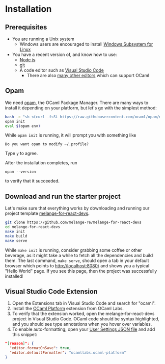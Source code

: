 # Installation

## Prerequisites

- You are running a Unix system
  - Windows users are encouraged to install [Windows Subsystem for
Linux](https://learn.microsoft.com/en-us/windows/wsl/)
- You have a recent version of, and know how to use:
  - [Node.js](https://nodejs.org/)
  - [git](https://git-scm.com/)
  - A code editor such as [Visual Studio Code](https://code.visualstudio.com/)
    - There are also [many other editors](https://melange.re/v2.0.0/getting-started/#editor-integration)
      which can support OCaml

## Opam

We need [opam](https://opam.ocaml.org/), the OCaml Package Manager. There are
many ways to install it depending on your platform, but let's go with the
simplest method:

```bash
bash -c "sh <(curl -fsSL https://raw.githubusercontent.com/ocaml/opam/master/shell/install.sh)"
opam init
eval $(opam env)
```

While `opam init` is running, it will prompt you with something like

```
Do you want opam to modify ~/.profile?
```

Type `y` to agree.

After the installation completes, run

```
opam --version
```

to verify that it succeeded.

## Download and run the starter project

Let's make sure that everything works by downloading and running our project
template
[melange-for-react-devs](https://github.com/melange-re/melange-for-react-devs).

```bash
git clone https://github.com/melange-re/melange-for-react-devs
cd melange-for-react-devs
make init
make build
make serve
```

While `make init` is running, consider grabbing some coffee or other beverage,
as it might take a while to fetch all the dependencies and build them. The last
command, `make serve`, should open a tab in your default browser which points to
<a href="http://localhost:8080/" target="_blank" rel="noreferrer
noopener">http://localhost:8080/</a> and shows you a typical "Hello World" page.
If you see this page, then the project was successfully installed!

## Visual Studio Code Extension

1. Open the Extensions tab in Visual Studio Code and search for "ocaml".
1. Install the [OCaml
Platform](https://marketplace.visualstudio.com/items?itemName=ocamllabs.ocaml-platform)
extension from OCaml Labs.
1. To verify that the extension worked, open the melange-for-react-devs project
in Visual Studio Code. OCaml code should be syntax highlighted, and you should
see type annotations when you hover over variables.
1. To enable auto-formatting, open your [User Settings
JSON file](https://code.visualstudio.com/docs/getstarted/settings#_settingsjson)
and add this snippet:

```json
"[reason]": {
  "editor.formatOnSave": true,
  "editor.defaultFormatter": "ocamllabs.ocaml-platform"
}
```
